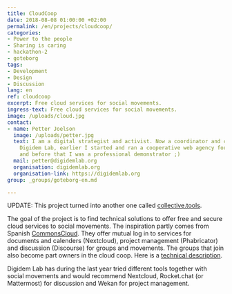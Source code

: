 ```yaml
---
title: CloudCoop
date: 2018-08-08 01:00:00 +02:00
permalink: /en/projects/cloudcoop/
categories:
- Power to the people
- Sharing is caring
- hackathon-2
- goteborg
tags:
- Development
- Design
- Discussion
lang: en
ref: cloudcoop
excerpt: Free cloud services for social movements.
ingress-text: Free cloud services for social movements.
image: /uploads/cloud.jpg
contact:
- name: Petter Joelson
  image: /uploads/petter.jpg
  text: I am a digital strategist and activist. Now a coordinator and co-founder of
    Digidem Lab, earlier I started and ran a cooperative web agency for eight years
    and before that I was a professional demonstrator ;)
  mail: petter@digidemlab.org
  organisation: digidemlab.org
  organisation-link: https://digidemlab.org
group: _groups/goteborg-en.md

---
```


UPDATE: This project turned into another one called [collective.tools](https://collective.tools/).

The goal of the project is to find technical solutions to offer free and secure cloud services to social movements. The inspiration partly comes from Spanish [CommonsCloud](https://www.commonscloud.coop/). They offer mutual log in to services for documents and calenders (Nextcloud), project management (Phabricator) and discussion (Discourse) for groups and movements. The groups that join also become part owners in the cloud coop. Here is a [technical description](https://open.coop/2018/04/03/making-of-the-coop-cloud/).

Digidem Lab has during the last year tried different tools together with social movements and would recommend Nextcloud, Rocket.chat (or Mattermost) for discussion and Wekan for project management.
